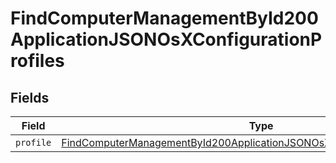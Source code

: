 # FindComputerManagementById200ApplicationJSONOsXConfigurationProfiles


## Fields

| Field                                                                                                                                                                                 | Type                                                                                                                                                                                  | Required                                                                                                                                                                              | Description                                                                                                                                                                           |
| ------------------------------------------------------------------------------------------------------------------------------------------------------------------------------------- | ------------------------------------------------------------------------------------------------------------------------------------------------------------------------------------- | ------------------------------------------------------------------------------------------------------------------------------------------------------------------------------------- | ------------------------------------------------------------------------------------------------------------------------------------------------------------------------------------- |
| `profile`                                                                                                                                                                             | [FindComputerManagementById200ApplicationJSONOsXConfigurationProfilesProfile](../../models/operations/findcomputermanagementbyid200applicationjsonosxconfigurationprofilesprofile.md) | :heavy_minus_sign:                                                                                                                                                                    | N/A                                                                                                                                                                                   |
